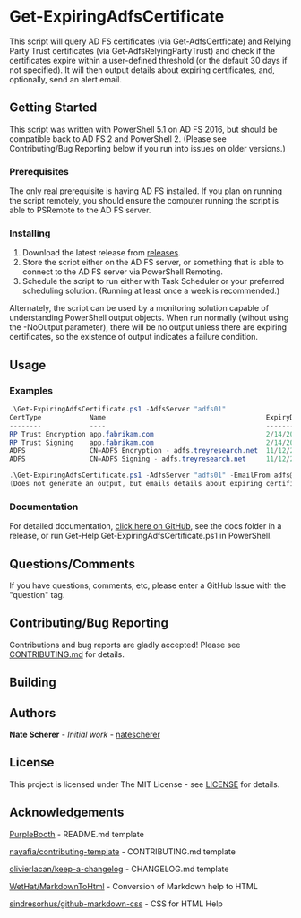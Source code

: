 # Get-ExpiringAdfsCertificate

This script will query AD FS certificates (via Get-AdfsCertficate) and Relying Party Trust certificates (via Get-AdfsRelyingPartyTrust) and check if the certificates expire within a user-defined threshold (or the default 30 days if not specified). It will then output details about expiring certificates, and,  optionally, send an alert email.

## Getting Started

This script was written with PowerShell 5.1 on AD FS 2016, but should be compatible back to AD FS 2 and PowerShell 2. (Please see Contributing/Bug Reporting below if you run into issues on older versions.)

### Prerequisites

The only real prerequisite is having AD FS installed. If you plan on running the script remotely, you should ensure the computer running the script is able to PSRemote to the AD FS server.

### Installing

1. Download the latest release from [releases](../../releases).
1. Store the script either on the AD FS server, or something that is able to connect to the AD FS server via PowerShell Remoting.
1. Schedule the script to run either with Task Scheduler or your preferred scheduling solution. (Running at least once a week is recommended.)

Alternately, the script can be used by a monitoring solution capable of understanding PowerShell output objects. When run normally (wihout using the -NoOutput parameter), there will be no output unless there are expiring certificates, so the existence of output indicates a failure condition.

## Usage

### Examples

```PowerShell
.\Get-ExpiringAdfsCertificate.ps1 -AdfsServer "adfs01"
CertType            Name                                        ExpiryDate
--------            ----                                        ----------
RP Trust Encryption app.fabrikam.com                            2/14/2018 8:31:43 AM
RP Trust Signing    app.fabrikam.com                            2/14/2018 8:31:43 AM
ADFS                CN=ADFS Encryption - adfs.treyresearch.net  11/12/2018 2:15:12 PM
ADFS                CN=ADFS Signing - adfs.treyresearch.net     11/12/2018 2:15:13 PM
```

```PowerShell
.\Get-ExpiringAdfsCertificate.ps1 -AdfsServer "adfs01" -EmailFrom adfs@treyresearch.net -EmailTo noc@treyresearch.net -SmtpServer mail.treyresearch.net -SmtpAuthenticated -NoOutput
(Does not generate an output, but emails details about expiring certificates to noc@treyresearch.net)
```

### Documentation

For detailed documentation, [click here on GitHub][HelpMarkdown], see the docs folder in a release, or run Get-Help Get-ExpiringAdfsCertificate.ps1 in PowerShell.

[HelpMarkdown]: ../v1.1.0/docs

## Questions/Comments

If you have questions, comments, etc, please enter a GitHub Issue with the "question" tag.

## Contributing/Bug Reporting

Contributions and bug reports are gladly accepted! Please see [CONTRIBUTING.md](CONTRIBUTING.md) for details.

## Building

## Authors

**Nate Scherer** - *Initial work* - [natescherer](https://github.com/natescherer)

## License

This project is licensed under The MIT License - see [LICENSE](LICENSE) for details.

## Acknowledgements

[PurpleBooth](https://gist.github.com/PurpleBooth/109311bb0361f32d87a2) - README.md template

[nayafia/contributing-template](https://github.com/nayafia/contributing-template) - CONTRIBUTING.md template

[olivierlacan/keep-a-changelog](https://github.com/olivierlacan/keep-a-changelog) - CHANGELOG.md template

[WetHat/MarkdownToHtml](https://github.com/WetHat/MarkdownToHtml) - Conversion of Markdown help to HTML

[sindresorhus/github-markdown-css](https://github.com/sindresorhus/github-markdown-css) - CSS for HTML Help
